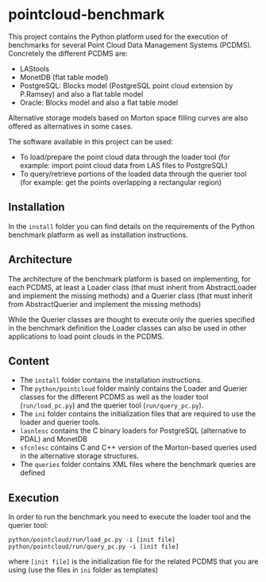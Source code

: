 pointcloud-benchmark
====================

This project contains the Python platform used for the execution of benchmarks 
for several Point Cloud Data Management Systems (PCDMS). Concretely the 
different PCDMS are:
 - LAStools
 - MonetDB (flat table model)
 - PostgreSQL: Blocks model (PostgreSQL point cloud extension by P.Ramsey) and 
 also a flat table model
 - Oracle: Blocks model and also a flat table model

Alternative storage models based on Morton space filling curves are also offered
as alternatives in some cases.

The software available in this project can be used:
 - To load/prepare the point cloud data through the loader tool
 (for example: import point cloud data from LAS files to PostgreSQL)
 - To query/retrieve portions of the loaded data through the querier tool
 (for example: get the points overlapping a rectangular region) 
 
 
Installation
------------

In the `install` folder you can find details on the requirements of the
Python benchmark platform as well as installation instructions. 


Architecture
------------

The architecture of the benchmark platform is based on implementing, for each 
PCDMS, at least a Loader class (that must inherit from AbstractLoader and 
implement the missing methods) and a Querier class (that must inherit from 
AbstractQuerier and implement the missing methods)

While the Querier classes are thought to execute only the queries specified in 
the benchmark definition the Loader classes can also be used in other 
applications to load point clouds in the PCDMS. 


Content
-------
- The `install` folder contains the installation instructions.
- The `python/pointcloud` folder mainly contains the Loader and Querier classes for
the different PCDMS as well as the loader tool (`run/load_pc.py`) and the querier tool
(`run/query_pc.py`). 
- The `ini` folder contains the initialization files that are required to use
the loader and querier tools.
- `lasnlesc` contains the C binary loaders for PostgreSQL (alternative to PDAL) and MonetDB 
- `sfcnlesc` contains C and C++ version of the Morton-based queries used in the 
alternative storage structures.
- The `queries` folder contains XML files where the benchmark queries are defined


Execution
---------

In order to run the benchmark you need to execute the loader tool and the querier tool:

`python/pointcloud/run/load_pc.py -i [init file]` 
`python/pointcloud/run/query_pc.py -i [init file]`

where `[init file]` is the initialization file for the related PCDMS that you are 
using (use the files in `ini` folder as templates)
